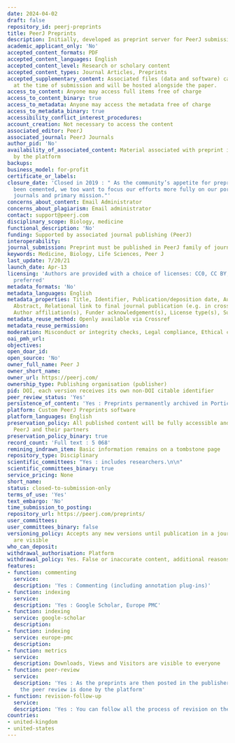 ```yaml
---
date: 2024-04-02
draft: false
repository_id: peerj-preprints
title: PeerJ Preprints
description: Initially, developed as preprint server for PeerJ submissions
academic_applicant_only: 'No'
accepted_content_formats: PDF
accepted_content_languages: English
accepted_content_level: Research or scholary content
accepted_content_types: Journal Articles, Preprints
accepted_supplementary_content: Associated files (data and software) can be uploaded
  at the time of submission and will be hosted alongside the paper.
access_to_content: Anyone may access full items free of charge
access_to_content_binary: true
access_to_metadata: Anyone may access the metadata free of charge
access_to_metadata_binary: true
accessibility_conflict_interest_procedures:
account_creation: Not necessary to access the content
associated_editor: PeerJ
associated_journal: PeerJ Journals
author_pid: 'No'
availability_of_associated_content: Material associated with preprint is hosted also
  by the platform
backups:
business_model: for-profit
certificate_or_labels:
closure_date: 'Closed in 2019 : " As the community’s appetite for preprints has now
  been cemented, we too want to focus our efforts more fully on our portfolio of peer-reviewed
  journals and primary mission."'
concerns_about_content: Email Administrator
concerns_about_plagiarism: Email administrator
contact: support@peerj.com
disciplinary_scope: Biology, medicine
functional_description: 'No'
funding: Supported by associated journal publishing (PeerJ)
interoperability:
journal_submission: Preprint must be published in PeerJ family of journals
keywords: Medicine, Biology, Life Sciences, Peer J
last_update: 7/20/21
launch_date: Apr-13
licensing: 'Authors are provided with a choice of licenses: CC0, CC BY, with CC BY
  preferred'
metadata_formats: 'No'
metadata_languages: English
metadata_properties: Title, Identifier, Publication/deposition date, Author name(s),
  Abstract, Relational link to final journal publication (e.g. in crossref metadata),
  Author affiliation(s), Funder acknowledgement(s), License type(s), Subject category
metadata_reuse_method: Openly available via Crossref
metadata_reuse_permission:
moderation: Misconduct or integrity checks, Legal compliance, Ethical compliance
oai_pmh_url:
objectives:
open_doar_id:
open_source: 'No'
owner_full_name: Peer J
owner_short_name:
owner_url: https://peerj.com/
ownership_type: Publishing organisation (publisher)
pid: DOI, each version receives its own non-DOI citable identifier
peer_review_status: 'Yes'
persistence_of_content: 'Yes : Preprints permanently archived in Portico'
platform: Custom PeerJ Preprints software
platform_languages: English
preservation_policy: All published content will be fully accessible and archived by
  PeerJ and their partners
preservation_policy_binary: true
record_count: 'Full text : 5 068'
remining_indrawn_item: Basic information remains on a tombstone page
repository_type: Disciplinary
scientific_committees: "Yes : includes researchers.\n\n"
scientific_committees_binary: true
service_pricing: None
short_name:
status: closed-to-submission-only
terms_of_use: 'Yes'
text_embargo: 'No'
time_submission_to_posting:
repository_url: https://peerj.com/preprints/
user_committees:
user_committees_binary: false
versioning_policy: Accepts any new versions until publication in a journal. All version
  are visible
who_can_deposit:
withdrawal_authorisation: Platform
withdrawal_policy: Yes. False or inaccurate content, additional reasons not stated
features:
- function: commenting
  service:
  description: 'Yes : Commenting (including annotation plug-ins)'
- function: indexing
  service:
  description: 'Yes : Google Scholar, Europe PMC'
- function: indexing
  service: google-scholar
  description:
- function: indexing
  service: europe-pmc
  description:
- function: metrics
  service:
  description: Downloads, Views and Visitors are visible to everyone
- function: peer-review
  service:
  description: 'Yes : As the preprints are then posted in the publisher''s journals,
    the peer review is done by the platform'
- function: revision-follow-up
  service:
  description: 'Yes : You can follow all the process of revision on the platform'
countries:
- united-kingdom
- united-states
---
```



